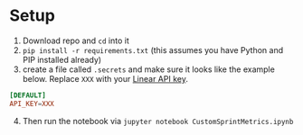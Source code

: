 # Setup
1. Download repo and `cd` into it
2. `pip install -r requirements.txt` (this assumes you have Python and PIP installed already)
3. create a file called `.secrets` and make sure it looks like the example below. Replace `XXX` with your [Linear API key](https://linear.app/brightmetrics/settings/api).
```conf
[DEFAULT]
API_KEY=XXX
```
4. Then run the notebook via `jupyter notebook CustomSprintMetrics.ipynb`
